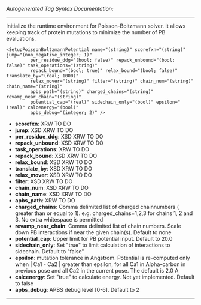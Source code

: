 _Autogenerated Tag Syntax Documentation:_

---
Initialize the runtime environment for Poisson-Boltzmann solver. It allows keeping track of protein mutations to minimize the number of PB evaluations.

```
<SetupPoissonBoltzmannPotential name="(string)" scorefxn="(string)" jump="(non_negative_integer; 1)"
         per_residue_ddg="(bool; false)" repack_unbound="(bool; false)" task_operations="(string)"
         repack_bound="(bool; true)" relax_bound="(bool; false)" translate_by="(real; 1000)"
         relax_mover="(string)" filter="(string)" chain_num="(string)" chain_name="(string)"
         apbs_path="(string)" charged_chains="(string)" revamp_near_chain="(string)"
         potential_cap="(real)" sidechain_only="(bool)" epsilon="(real)" calcenergy="(bool)"
         apbs_debug="(integer; 2)" />
```

-   **scorefxn**: XRW TO DO
-   **jump**: XSD XRW TO DO
-   **per_residue_ddg**: XSD XRW TO DO
-   **repack_unbound**: XSD XRW TO DO
-   **task_operations**: XRW TO DO
-   **repack_bound**: XSD XRW TO DO
-   **relax_bound**: XSD XRW TO DO
-   **translate_by**: XSD XRW TO DO
-   **relax_mover**: XSD XRW TO DO
-   **filter**: XSD XRW TO DO
-   **chain_num**: XSD XRW TO DO
-   **chain_name**: XSD XRW TO DO
-   **apbs_path**: XRW TO DO
-   **charged_chains**: Comma delimited list of charged chainnumbers ( greater than or equal to 1). e.g. charged_chains=1,2,3 for chains 1, 2 and 3. No extra whitespace is permitted
-   **revamp_near_chain**: Comma delimited list of chain numbers. Scale down PB interactions if near the given chain(s). Default to none
-   **potential_cap**: Upper limit for PB potential input. Default to 20.0
-   **sidechain_only**: Set "true" to limit calculation of interactions to sidechain. Default to "false"
-   **epsilon**: mutation tolerance in Angstrom. Potential is re-computed only when | Ca1 - Ca2 | greater than epsilon, for all Ca1 in Alpha-carbon in previous pose and all Ca2 in the current pose. The default is 2.0 A
-   **calcenergy**: Set "true" to calculate energy. Not yet implemented. Default to false
-   **apbs_debug**: APBS debug level [0-6]. Default to 2

---
